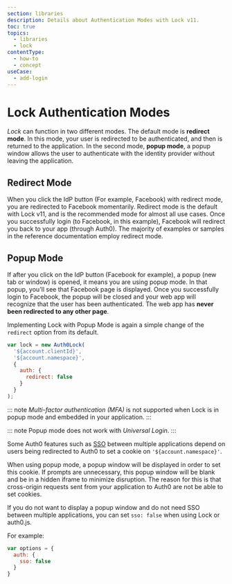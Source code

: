 ```yaml
---
section: libraries
description: Details about Authentication Modes with Lock v11.
toc: true
topics:
  - libraries
  - lock
contentType:
  - how-to
  - concept
useCase:
  - add-login
---
```

# Lock Authentication Modes

<dfn data-key="lock">Lock</dfn> can function in two different modes. The default mode is **redirect mode**. In this mode, your user is redirected to be authenticated, and then is returned to the application. In the second mode, **popup mode**, a popup window allows the user to authenticate with the identity provider without leaving the application.

## Redirect Mode

When you click the IdP button (For example, Facebook) with redirect mode, you are redirected to Facebook momentarily. Redirect mode is the default with Lock v11, and is the recommended mode for almost all use cases. Once you successfully login (to Facebook, in this example), Facebook will redirect you back to your app (through Auth0). The majority of examples or samples in the reference documentation employ redirect mode.

## Popup Mode

If after you click on the IdP button (Facebook for example), a popup (new tab or window) is opened, it means you are using popup mode. In that popup, you'll see that Facebook page is displayed. Once you successfully login to Facebook, the popup will be closed and your web app will recognize that the user has been authenticated. The web app has **never been redirected to any other page**.

Implementing Lock with Popup Mode is again a simple change of the `redirect` option from its default.

```js
var lock = new Auth0Lock(
  '${account.clientId}',
  '${account.namespace}',
  {
    auth: {
      redirect: false
    }
  }
);
```

::: note
<dfn data-key="multifactor-authentication">Multi-factor authentication (MFA)</dfn> is not supported when Lock is in popup mode and embedded in your application.
:::

::: note
Popup mode does not work with <dfn data-key="universal-login">Universal Login</dfn>.
:::

Some Auth0 features such as [SSO](/sso/current/sso-auth0) between multiple applications depend on users being redirected to Auth0 to set a cookie on `'${account.namespace}'`.

When using popup mode, a popup window will be displayed in order to set this cookie. If prompts are unnecessary, this popup window will be blank and be in a hidden iframe to minimize disruption. The reason for this is that cross-origin requests sent from your application to Auth0 are not be able to set cookies.

If you do not want to display a popup window and do not need SSO between multiple applications, you can set `sso: false` when using Lock or auth0.js.

For example:

```js
var options = {
  auth: {
    sso: false
  }
}
```

